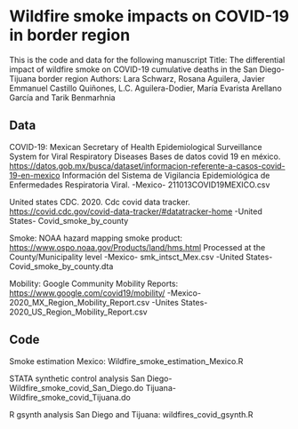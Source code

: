 # Wildfire smoke impacts on COVID-19 in border region

This is the code and data for the following manuscript
Title: The differential impact of wildfire smoke on COVID-19 cumulative deaths in the San Diego-Tijuana border region
Authors: Lara Schwarz, Rosana Aguilera, Javier Emmanuel Castillo Quiñones, L.C. Aguilera-Dodier, María Evarista Arellano García and Tarik Benmarhnia

## Data

COVID-19:
Mexican Secretary of Health Epidemiological Surveillance System for Viral Respiratory Diseases
Bases de datos covid 19 en méxico. 
https://datos.gob.mx/busca/dataset/informacion-referente-a-casos-covid-19-en-mexico
Información del Sistema de Vigilancia Epidemiológica de Enfermedades Respiratoria Viral.
-Mexico- 211013COVID19MEXICO.csv

United states CDC. 2020. Cdc covid data tracker.
https://covid.cdc.gov/covid-data-tracker/#datatracker-home
-United States- Covid_smoke_by_county

Smoke: 
NOAA hazard mapping smoke product: https://www.ospo.noaa.gov/Products/land/hms.html
Processed at the County/Municipality level
-Mexico- smk_intsct_Mex.csv
-United States- Covid_smoke_by_county.dta

Mobility:
Google Community Mobility Reports: https://www.google.com/covid19/mobility/
-Mexico-2020_MX_Region_Mobility_Report.csv
-Unites States- 2020_US_Region_Mobility_Report.csv

## Code
Smoke estimation
Mexico: Wildfire_smoke_estimation_Mexico.R

STATA synthetic control analysis
San Diego- Wildfire_smoke_covid_San_Diego.do
Tijuana- Wildfire_smoke_covid_Tijuana.do

R gsynth analysis
San Diego and Tijuana: wildfires_covid_gsynth.R
